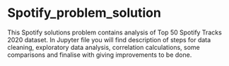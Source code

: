 # Spotify_problem_solution

This Spotify solutions problem contains analysis of Top 50 Spotify Tracks 2020 dataset. 
In Jupyter file you will find description of steps for data cleaning, exploratory data analysis, 
correlation calculations, some comparisons and finalise with giving improvements to be done.
